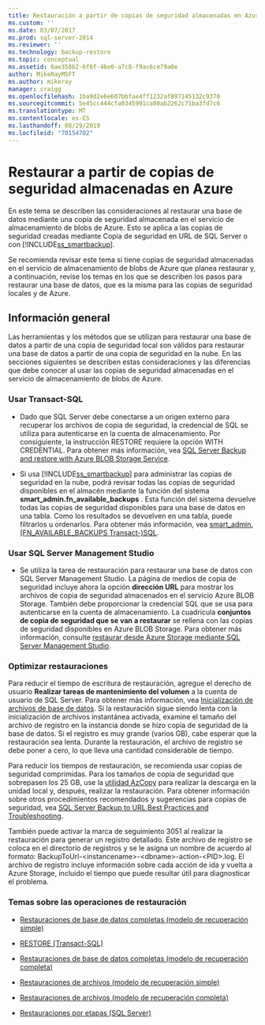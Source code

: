 ```yaml
---
title: Restauración a partir de copias de seguridad almacenadas en Azure | Microsoft Docs
ms.custom: ''
ms.date: 03/07/2017
ms.prod: sql-server-2014
ms.reviewer: ''
ms.technology: backup-restore
ms.topic: conceptual
ms.assetid: 6ae358b2-6f6f-46e0-a7c8-f9ac6ce79a0e
author: MikeRayMSFT
ms.author: mikeray
manager: craigg
ms.openlocfilehash: 1ba9d2e6e607bbfae4ff1232af897145132c9370
ms.sourcegitcommit: 5e45cc444cfa0345901ca00ab2262c71ba3fd7c6
ms.translationtype: MT
ms.contentlocale: es-ES
ms.lasthandoff: 08/29/2019
ms.locfileid: "70154702"
---
```

# <a name="restoring-from-backups-stored-in-azure"></a>Restaurar a partir de copias de seguridad almacenadas en Azure
  En este tema se describen las consideraciones al restaurar una base de datos mediante una copia de seguridad almacenada en el servicio de almacenamiento de blobs de Azure. Esto se aplica a las copias de seguridad creadas mediante Copia de seguridad en URL de SQL Server o con [!INCLUDE[ss_smartbackup](../../includes/ss-smartbackup-md.md)].  
  
 Se recomienda revisar este tema si tiene copias de seguridad almacenadas en el servicio de almacenamiento de blobs de Azure que planea restaurar y, a continuación, revise los temas en los que se describen los pasos para restaurar una base de datos, que es la misma para las copias de seguridad locales y de Azure.  
  
## <a name="overview"></a>Información general  
 Las herramientas y los métodos que se utilizan para restaurar una base de datos a partir de una copia de seguridad local son válidos para restaurar una base de datos a partir de una copia de seguridad en la nube.  En las secciones siguientes se describen estas consideraciones y las diferencias que debe conocer al usar las copias de seguridad almacenadas en el servicio de almacenamiento de blobs de Azure.  
  
### <a name="using-transact-sql"></a>Usar Transact-SQL  
  
-   Dado que SQL Server debe conectarse a un origen externo para recuperar los archivos de copia de seguridad, la credencial de SQL se utiliza para autenticarse en la cuenta de almacenamiento. Por consiguiente, la instrucción RESTORE requiere la opción WITH CREDENTIAL. Para obtener más información, vea [SQL Server Backup and restore with Azure BLOB Storage Service](sql-server-backup-and-restore-with-microsoft-azure-blob-storage-service.md).  
  
-   Si usa [!INCLUDE[ss_smartbackup](../../includes/ss-smartbackup-md.md)] para administrar las copias de seguridad en la nube, podrá revisar todas las copias de seguridad disponibles en el almacén mediante la función del sistema **smart_admin.fn_available_backups** . Esta función del sistema devuelve todas las copias de seguridad disponibles para una base de datos en una tabla. Como los resultados se devuelven en una tabla, puede filtrarlos u ordenarlos. Para obtener más información, vea [smart_admin. &#40;FN_AVAILABLE_BACKUPS Transact-&#41;SQL](/sql/relational-databases/system-functions/managed-backup-fn-available-backups-transact-sql).  
  
### <a name="using-sql-server-management-studio"></a>Usar SQL Server Management Studio  
  
-   Se utiliza la tarea de restauración para restaurar una base de datos con SQL Server Management Studio. La página de medios de copia de seguridad incluye ahora la opción **dirección URL** para mostrar los archivos de copia de seguridad almacenados en el servicio Azure BLOB Storage. También debe proporcionar la credencial SQL que se usa para autenticarse en la cuenta de almacenamiento. La cuadrícula **conjuntos de copia de seguridad que se van a restaurar** se rellena con las copias de seguridad disponibles en Azure BLOB Storage. Para obtener más información, consulte [restaurar desde Azure Storage mediante SQL Server Management Studio](sql-server-backup-to-url.md#RestoreSSMS).  
  
### <a name="optimizing-restores"></a>Optimizar restauraciones  
 Para reducir el tiempo de escritura de restauración, agregue el derecho de usuario **Realizar tareas de mantenimiento del volumen** a la cuenta de usuario de SQL Server. Para obtener más información, vea [Inicialización de archivos de base de datos](https://go.microsoft.com/fwlink/?LinkId=271622). Si la restauración sigue siendo lenta con la inicialización de archivos instantánea activada, examine el tamaño del archivo de registro en la instancia donde se hizo copia de seguridad de la base de datos. Si el registro es muy grande (varios GB), cabe esperar que la restauración sea lenta. Durante la restauración, el archivo de registro se debe poner a cero, lo que lleva una cantidad considerable de tiempo.  
  
 Para reducir los tiempos de restauración, se recomienda usar copias de seguridad comprimidas.  Para los tamaños de copia de seguridad que sobrepasen los 25 GB, use la [utilidad AzCopy](https://blogs.msdn.com/b/windowsazurestorage/archive/2012/12/03/azcopy-uploading-downloading-files-for-windows-azure-blobs.aspx) para realizar la descarga en la unidad local y, después, realizar la restauración. Para obtener información sobre otros procedimientos recomendados y sugerencias para copias de seguridad, vea [SQL Server Backup to URL Best Practices and Troubleshooting](sql-server-backup-to-url-best-practices-and-troubleshooting.md).  
  
 También puede activar la marca de seguimiento 3051 al realizar la restauración para generar un registro detallado. Este archivo de registro se coloca en el directorio de registros y se le asigna un nombre de acuerdo al formato: BackupToUrl-\<instancename>-\<dbname>-action-\<PID>.log. El archivo de registro incluye información sobre cada acción de ida y vuelta a Azure Storage, incluido el tiempo que puede resultar útil para diagnosticar el problema.  
  
### <a name="topics-on-performing-restore-operations"></a>Temas sobre las operaciones de restauración  
  
-   [Restauraciones de base de datos completas &#40;modelo de recuperación simple&#41;](complete-database-restores-simple-recovery-model.md)  
  
-   [RESTORE &#40;Transact-SQL&#41;](/sql/t-sql/statements/restore-statements-transact-sql)  
  
-   [Restauraciones de base de datos completas &#40;modelo de recuperación completa&#41;](complete-database-restores-full-recovery-model.md)  
  
-   [Restauraciones de archivos &#40;modelo de recuperación simple&#41;](file-restores-simple-recovery-model.md)  
  
-   [Restauraciones de archivos &#40;modelo de recuperación completa&#41;](file-restores-full-recovery-model.md)  
  
-   [Restauraciones por etapas &#40;SQL Server&#41;](piecemeal-restores-sql-server.md)  
  
  

